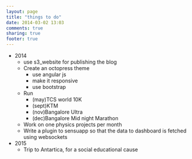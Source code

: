 ```yaml
---
layout: page
title: "things to do"
date: 2014-03-02 13:03
comments: true
sharing: true
footer: true
---
```

* 2014
	* use s3_website for publishing the blog
	* Create an octopress theme
		* use angular js
		* make it responsive
		* use bootstrap
	* Run 
		* (may)TCS world 10K
		* (sept)KTM 
		* (nov)Bangalore Ultra
		* (dec)Bangalore Mid night Marathon
	* Work on one physics projects per month
	* Write a plugin to sensuapp so that the data to dashboard is fetched using websockets
* 2015
	* Trip to Antartica, for a social educational cause
